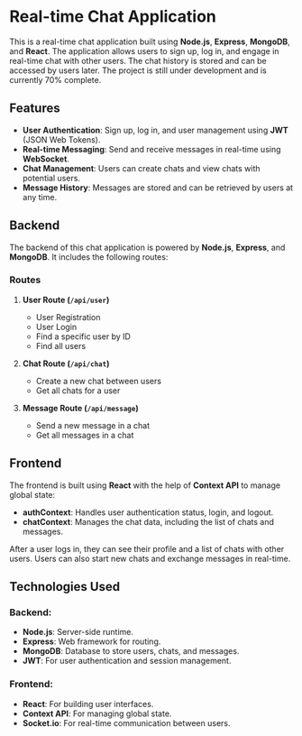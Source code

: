 # Real-time Chat Application

This is a real-time chat application built using **Node.js**, **Express**, **MongoDB**, and **React**. The application allows users to sign up, log in, and engage in real-time chat with other users. The chat history is stored and can be accessed by users later. The project is still under development and is currently 70% complete.

## Features

- **User Authentication**: Sign up, log in, and user management using **JWT** (JSON Web Tokens).
- **Real-time Messaging**: Send and receive messages in real-time using **WebSocket**.
- **Chat Management**: Users can create chats and view chats with potential users.
- **Message History**: Messages are stored and can be retrieved by users at any time.

## Backend

The backend of this chat application is powered by **Node.js**, **Express**, and **MongoDB**. It includes the following routes:

### Routes

1. **User Route (`/api/user`)**
   - User Registration
   - User Login
   - Find a specific user by ID
   - Find all users

2. **Chat Route (`/api/chat`)**
   - Create a new chat between users
   - Get all chats for a user

3. **Message Route (`/api/message`)**
   - Send a new message in a chat
   - Get all messages in a chat

## Frontend

The frontend is built using **React** with the help of **Context API** to manage global state:

- **authContext**: Handles user authentication status, login, and logout.
- **chatContext**: Manages the chat data, including the list of chats and messages.

After a user logs in, they can see their profile and a list of chats with other users. Users can also start new chats and exchange messages in real-time.

## Technologies Used

### Backend:
- **Node.js**: Server-side runtime.
- **Express**: Web framework for routing.
- **MongoDB**: Database to store users, chats, and messages.
- **JWT**: For user authentication and session management.

### Frontend:
- **React**: For building user interfaces.
- **Context API**: For managing global state.
- **Socket.io**: For real-time communication between users.
